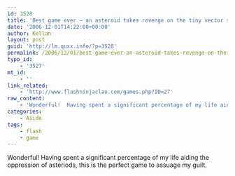 ```yaml
---
id: 3528
title: 'Best game ever – an asteroid takes revenge on the tiny vector ships that have been oppressing'
date: '2006-12-01T14:22:00+00:00'
author: Kellan
layout: post
guid: 'http://lm.quxx.info/?p=3528'
permalink: /2006/12/01/best-game-ever-an-asteroid-takes-revenge-on-the-tiny-vector-ships-that-have-been-oppressing/
typo_id:
    - '3527'
mt_id:
    - ''
link_related:
    - 'http://www.flashninjaclan.com/games.php?ID=27'
raw_content:
    - 'Wonderful!  Having spent a significant percentage of my life aiding the oppression of asteriods, this is the perfect game to assuage my guilt.'
categories:
    - Aside
tags:
    - flash
    - game
---
```


Wonderful! Having spent a significant percentage of my life aiding the oppression of asteriods, this is the perfect game to assuage my guilt.